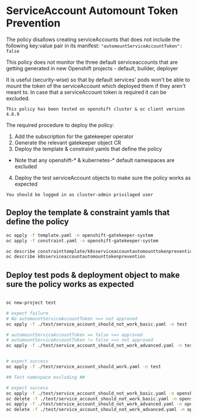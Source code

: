 # ServiceAccount Automount Token Prevention

The policy disallows creating serviceAccounts that does not include the following key:value pair in its manifest: `"automountServiceAccountToken": false`

This policy does not monitor the three default serviceaccounts that are getting generated in new Openshift projects - default, builder, deployer

It is useful (security-wise) so that by default services' pods won't be able to mount the token of the serviceAccount which deployed them if they aren't meant to. In case that a serviceAccount token is required it can be excluded.

`This policy has been tested on openshift cluster & oc client version 4.6.9`

The required procedure to deploy the policy:

1. Add the subscription for the gatekeeper operator
2. Generate the relevant gatekeeper object CR
3. Deploy the template & constraint yamls that define the policy
* Note that any openshift-* & kubernetes-* default namespaces are excluded
4. Deploy the test serviceAccount objects to make sure the policy works as expected

`You should be logged in as cluster-admin privilaged user`


## Deploy the template & constraint yamls that define the policy

```bash
oc apply -f template.yaml -n openshift-gatekeeper-system
oc apply -f constraint.yaml -n openshift-gatekeeper-system

oc describe constrainttemplate/k8sserviceaccountautomounttokenprevention
oc describe k8sserviceaccountautomounttokenprevention
```

## Deploy test pods & deployment object to make sure the policy works as expected
```bash

oc new-project test

# expect failure
# No automountServiceAccountToken <=> not approved 
oc apply -f ./test/service_account_should_not_work_basic.yaml -n test

# automountServiceAccountToken == false <=> approved
# automountServiceAccountToken != false <=> not approved 
oc apply -f ./test/service_account_should_not_work_advanced.yaml -n test


# expect success
oc apply -f ./test/service_account_should_work.yaml -n test

## Test namespace excluding ##

# expect success
oc apply -f ./test/service_account_should_not_work_basic.yaml -n openshift-operators
oc delete -f ./test/service_account_should_not_work_basic.yaml -n openshift-operators
oc apply -f ./test/service_account_should_not_work_advanced.yaml -n openshift-operators
oc delete -f ./test/service_account_should_not_work_advanced.yaml -n openshift-operators
```
